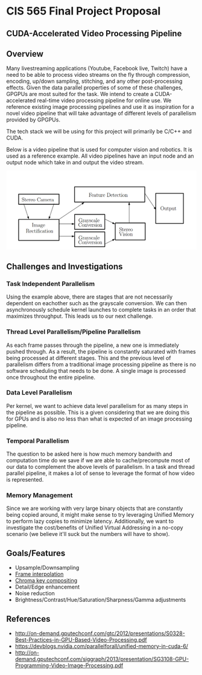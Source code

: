 # CIS 565 Final Project Proposal

## CUDA-Accelerated Video Processing Pipeline

## Overview
Many livestreaming applications (Youtube, Facebook live, Twitch) have a need to be able to process video streams on the fly through compression, encoding, up/down sampling, stitching, and any other post-processing effects. Given the data parallel properties of some of these challenges, GPGPUs are most suited for the task. We intend to create a CUDA-accelerated real-time video processing pipeline for online use. We reference existing image processing pipelines and use it as inspiration for a novel video pipeline that will take advantage of different levels of parallelism provided by GPGPUs.

The tech stack we will be using for this project will primarily be C/C++ and CUDA. 

Below is a video pipeline that is used for computer vision and robotics. It is used as a reference example. All video pipelines have an input node and an output node which take in and output the video stream. 

![example](img/pipeline_example.png)

## Challenges and Investigations

### Task Independent Parallelism
Using the example above, there are stages that are not necessarily dependent on eachother such as the grayscale conversion. We can then asynchronously schedule kernel launches to complete tasks in an order that maximizes throughput. This leads us to our next challenge.

### Thread Level Parallelism/Pipeline Parallelism
As each frame passes through the pipeline, a new one is immediately pushed through. As a result, the pipeline is constantly saturated with frames being processed at different stages. This and the previous level of parallelism differs from a traditional image processing pipeline as there is no software scheduling that needs to be done. A single image is processed once throughout the entire pipeline.

### Data Level Parallelism
Per kernel, we want to achieve data level parallelism for as many steps in the pipeline as possible. This is a given considering that we are doing this for GPUs and is also no less than what is expected of an image processing pipeline.

### Temporal Parallelism
The question to be asked here is how much memory bandwith and computation time do we save if we are able to cache/precompute most of our data to complement the above levels of parallelism. In a task and thread parallel pipeline, it makes a lot of sense to leverage the format of how video is represented.

### Memory Management
Since we are working with very large binary objects that are constantly being copied around, it might make sense to try leveraging Unified Memory to perform lazy copies to minimize latency. Additionally, we want to investigate the cost/benefits of Unified Virtual Addressing in a no-copy scenario (we believe it'll suck but the numbers will have to show).

## Goals/Features
 * Upsample/Downsampling
 * [Frame interpolation](https://www.wikiwand.com/en/Motion_interpolation)
 * [Chroma key compositing](https://www.wikiwand.com/en/Chroma_key)
 * Detail/Edge enhancement
 * Noise reduction
 * Brightness/Contrast/Hue/Saturation/Sharpness/Gamma adjustments

## References
 * http://on-demand.gputechconf.com/gtc/2012/presentations/S0328-Best-Practices-in-GPU-Based-Video-Processing.pdf
 * https://devblogs.nvidia.com/parallelforall/unified-memory-in-cuda-6/
 * http://on-demand.gputechconf.com/siggraph/2013/presentation/SG3108-GPU-Programming-Video-Image-Processing.pdf
